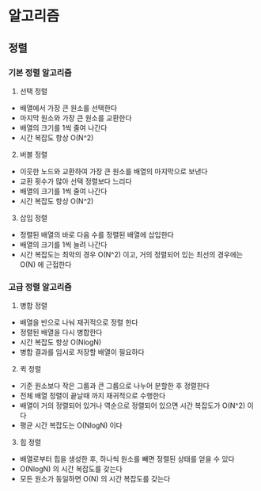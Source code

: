 # 알고리즘

## 정렬

### 기본 정렬 알고리즘
1. 선택 정렬
- 배열에서 가장 큰 원소를 선택한다
- 마지막 원소와 가장 큰 원소를 교환한다
- 배열의 크기를 1씩 줄여 나간다
- 시간 복잡도 항상 O(N^2)

2. 버블 정렬
- 이웃한 노드와 교환하여 가장 큰 원소를 배열의 마지막으로 보낸다
- 교환 횟수가 많아 선택 정렬보다 느리다
- 배열의 크기를 1씩 줄여 나간다
- 시간 복잡도 항상 O(N^2)

3. 삽입 정렬
- 정렬된 배열의 바로 다음 수를 정렬된 배열에 삽입한다
- 배열의 크기를 1씩 늘려 나간다
- 시간 복잡도는 최악의 경우 O(N^2) 이고, 거의 정렬되어 있는 최선의 경우에는 O(N) 에 근접한다

### 고급 정렬 알고리즘
1. 병합 정렬
- 배열을 반으로 나눠 재귀적으로 정렬 한다
- 정렬된 배열을 다시 병합한다
- 시간 복잡도 항상 O(NlogN)
- 병합 결과를 임시로 저장할 배열이 필요하다

2. 퀵 정렬
- 기준 원소보다 작은 그룹과 큰 그룹으로 나누어 분할한 후 정렬한다
- 전체 배열 정렬이 끝날때 까지 재귀적으로 수행한다
- 배열이 거의 정렬되어 있거나 역순으로 정렬되어 있으면 시간 복잡도가 O(N^2) 이다
- 평균 시간 복잡도는 O(NlogN) 이다

3. 힙 정렬
- 배열로부터 힙을 생성한 후, 하나씩 원소를 빼면 정렬된 상태를 얻을 수 있다
- O(NlogN) 의 시간 복잡도를 갖는다
- 모든 원소가 동일하면 O(N) 의 시간 복잡도를 갖는다